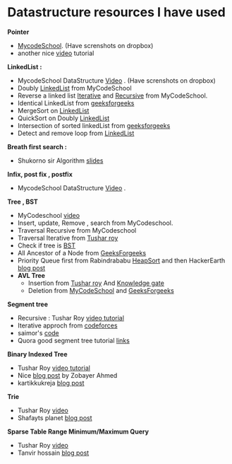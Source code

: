 <h1>Datastructure resources I have used</h1>

**Pointer**
  - [MycodeSchool](http://mycodeschool.com/videos). (Have screnshots on dropbox)
  -	another nice [video](https://www.youtube.com/watch?v=CSVRA4_xOkw) tutorial

**LinkedList :**
- MycodeSchool DataStructure [Video](http://mycodeschool.com/videos) . (Have screnshots on dropbox)
- Doubly [LinkedList](https://github.com/hasib824/DataStructure/blob/master/C%2B%2B%20Implementations/DoublyLinkedList.cpp) from MyCodeSchool
- Reverse a linked list [Iterative](https://github.com/hasib824/DataStructure/blob/master/C%2B%2B%20Implementations/ReverseLinkedList.cpp) and [Recursive](https://github.com/hasib824/DataStructure/blob/master/C%2B%2B%20Implementations/ReverseLinkedList_Recursive.cpp) from MyCodeSchool.
- Identical LinkedList from [geeksforgeeks](http://www.geeksforgeeks.org/identical-linked-lists/)
- MergeSort on [LinkedList](https://github.com/hasib824/DataStructure/blob/master/Java_Implementations/MergeSortLinkedList.java)
- QuickSort on Doubly [LinkedList](https://github.com/hasib824/DataStructure/blob/master/C%2B%2B%20Implementations/IntersectionOfSortedLinkedList.cpp)
- Intersection of sorted linkedList from [geeksforgeeks](http://www.geeksforgeeks.org/intersection-of-two-sorted-linked-lists/)
- Detect and remove loop from [LinkedList](http://www.geeksforgeeks.org/detect-and-remove-loop-in-a-linked-list/)

**Breath first search :**
- 	Shukorno sir Algorithm [slides](https://drive.google.com/drive/u/0/folders/0B_wpV0CZvtDbUGZiQUhQY3NORVE)

**Infix, post fix , postfix**
- 	MycodeSchool DataStructure [Video](http://mycodeschool.com/videos) .

**Tree , BST**
- 	MyCodeschool [video](http://mycodeschool.com/videos)
-   Insert, update, Remove , search from MyCodeschool.
-   Traversal Recursive from MyCodeschool
-   Traversal Iterative from [Tushar roy](https://www.youtube.com/results?search_query=tushar+roy+iterative+tree+traversal)
- Check if tree is [BST](https://www.programcreek.com/2012/12/leetcode-validate-binary-search-tree-java/)
-   All Ancestor of a Node from [GeeksForgeeks](http://www.geeksforgeeks.org/print-ancestors-of-a-given-node-in-binary-tree/)
-   Priority Queue first from Rabindrababu [HeapSort](https://www.youtube.com/results?search_query=rabindrababu+heapsort) and then HackerEarth [blog post](https://www.hackerearth.com/practice/data-structures/trees/heapspriority-queues/tutorial/)
- **AVL Tree**
  - Insertion from [Tushar roy](https://www.youtube.com/watch?v=rbg7Qf8GkQ4) And [Knowledge gate](https://www.youtube.com/results?search_query=knowledge+gate+avl+tree)
  - Deletion from [MyCodeSchool](https://www.youtube.com/watch?v=gcULXE7ViZw) and [GeeksForgeeks](http://www.geeksforgeeks.org/avl-tree-set-2-deletion/)

**Segment tree**
- 	Recursive : Tushar Roy [video tutorial](https://www.youtube.com/watch?v=ZM-sV9zQPEs&list=PLrmLmBdmIlpv_jNDXtJGYTPNQ2L1gdHxu)
- 	Iterative approch from [codeforces](http://codeforces.com/blog/entry/18051)
- 	saimor's [code](https://github.com/SaimorAlam/Algorithm/blob/master/Segment%20Tree/Segment%20Tree.cpp)
- 	 Quora good segment tree tutorial [links](https://www.quora.com/What-are-some-good-tutorials-on-segment-trees)

**Binary Indexed Tree**
- 	Tushar Roy [video tutorial](https://www.youtube.com/watch?v=ZM-sV9zQPEs&list=PLrmLmBdmIlpv_jNDXtJGYTPNQ2L1gdHxu)
- 	Nice [blog post](http://zobayer.blogspot.in/2013/11/various-usage-of-bit.html) by Zobayer Ahmed
- 	kartikkukreja [blog post](https://kartikkukreja.wordpress.com/2013/12/02/range-updates-with-bit-fenwick-tree/)

**Trie**
 -  Tushar Roy [video](https://www.youtube.com/watch?v=AXjmTQ8LEoI)
 -  Shafayts planet [blog post](http://www.shafaetsplanet.com/planetcoding/?p=1679)

**Sparse Table Range Minimum/Maximum Query**
  - Tushar Roy [video](https://www.youtube.com/watch?v=c5O7E_PDO4U)
  - Tanvir hossain [blog post](https://tanvir002700.wordpress.com/2015/05/27/sparse-table/)
